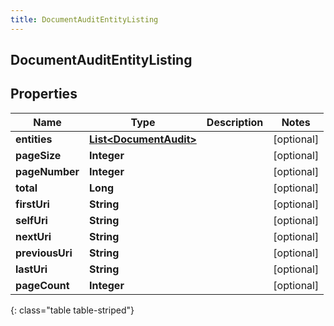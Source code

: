 ```yaml
---
title: DocumentAuditEntityListing
---
```


## DocumentAuditEntityListing

## Properties

| Name            | Type                                                                   | Description | Notes      |
| --------------- | ---------------------------------------------------------------------- | ----------- | ---------- |
| **entities**    | <!----><!---->[**List&lt;DocumentAudit&gt;**](DocumentAudit.md)<!----> |             | [optional] |
| **pageSize**    | <!----><!---->**Integer**<!---->                                       |             | [optional] |
| **pageNumber**  | <!----><!---->**Integer**<!---->                                       |             | [optional] |
| **total**       | <!----><!---->**Long**<!---->                                          |             | [optional] |
| **firstUri**    | <!----><!---->**String**<!---->                                        |             | [optional] |
| **selfUri**     | <!----><!---->**String**<!---->                                        |             | [optional] |
| **nextUri**     | <!----><!---->**String**<!---->                                        |             | [optional] |
| **previousUri** | <!----><!---->**String**<!---->                                        |             | [optional] |
| **lastUri**     | <!----><!---->**String**<!---->                                        |             | [optional] |
| **pageCount**   | <!----><!---->**Integer**<!---->                                       |             | [optional] |

{: class="table table-striped"}

